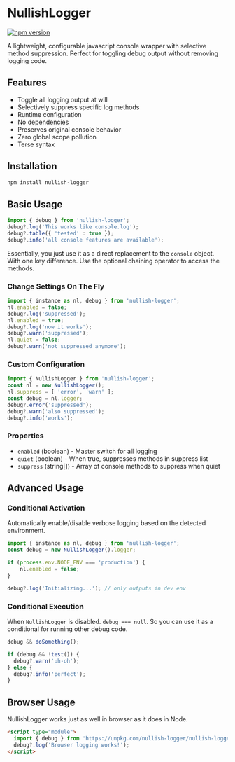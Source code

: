 # NullishLogger
[![npm version](https://img.shields.io/npm/v/nullish-logger)](https://www.npmjs.com/package/nullish-logger)

A lightweight, configurable javascript console wrapper with selective method suppression. Perfect for toggling debug output without removing logging code.

## Features

- Toggle all logging output at will
- Selectively suppress specific log methods
- Runtime configuration
- No dependencies
- Preserves original console behavior
- Zero global scope pollution
- Terse syntax

## Installation

```bash
npm install nullish-logger
```

## Basic Usage

```javascript
import { debug } from 'nullish-logger';
debug?.log('This works like console.log');
debug?.table({ 'tested' : true });
debug?.info('all console features are available');
```

Essentially, you just use it as a direct replacement to the `console` object. With one key difference. Use the optional chaining operator
to access the methods.

### Change Settings On The Fly
```javascript
import { instance as nl, debug } from 'nullish-logger';
nl.enabled = false;
debug?.log('suppressed');
nl.enabled = true;
debug?.log('now it works');
debug?.warn('suppressed');
nl.quiet = false;
debug?.warn('not suppressed anymore');
```

### Custom Configuration

```javascript
import { NullishLogger } from 'nullish-logger';
const nl = new NullishLogger();
nl.suppress = [ 'error', 'warn' ];
const debug = nl.logger;
debug?.error('suppressed');
debug?.warn('also suppressed');
debug?.info('works');
```

### Properties

- `enabled` (boolean) - Master switch for all logging
- `quiet` (boolean) - When true, suppresses methods in suppress list
- `suppress` (string[]) - Array of console methods to suppress when quiet

## Advanced Usage

### Conditional Activation

Automatically enable/disable verbose logging based on the detected environment.

```javascript
import { instance as nl, debug } from 'nullish-logger';
const debug = new NullishLogger().logger;

if (process.env.NODE_ENV === 'production') {
    nl.enabled = false;
}

debug?.log('Initializing...'); // only outputs in dev env
```

### Conditional Execution

 When `NullishLogger` is disabled. `debug === null`. So you can use it as a conditional for running other debug code.

```javascript
debug && doSomething();

if (debug && !test()) {
  debug?.warn('uh-oh');
} else {
  debug?.info('perfect');
}
```

## Browser Usage

NullishLogger works just as well in browser as it does in Node.

```html
<script type="module">
  import { debug } from 'https://unpkg.com/nullish-logger/nullish-logger.min.js';
  debug?.log('Browser logging works!');
</script>
```
